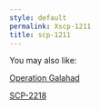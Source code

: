 ```yaml
---
style: default
permalink: Xscp-1211
title: scp-1211
---
```

You may also like:

[Operation Galahad](http://scp-wiki.net/operation-galahad)

[SCP-2218](http://scp-wiki.net/scp-2218)
